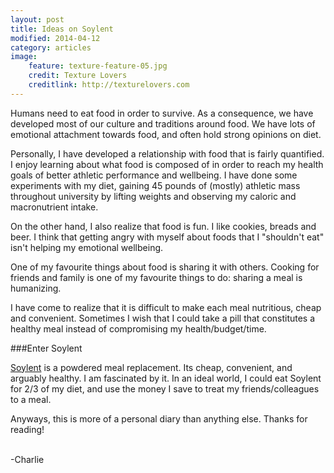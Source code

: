 ```yaml
---
layout: post
title: Ideas on Soylent
modified: 2014-04-12
category: articles
image:
	feature: texture-feature-05.jpg
 	credit: Texture Lovers
 	creditlink: http://texturelovers.com
---
```


Humans need to eat food in order to survive. As a consequence, we have developed most of our culture and traditions around food. We have lots of emotional attachment towards food, and often hold strong opinions on diet. 

Personally, I have developed a relationship with food that is fairly quantified. I enjoy learning about what food is composed of in order to reach my health goals of better athletic performance and wellbeing. I have done some experiments with my diet, gaining 45 pounds of (mostly) athletic mass throughout university by lifting weights and observing my caloric and macronutrient intake. 

On the other hand, I also realize that food is fun. I like cookies, breads and beer. I think that getting angry with myself about foods that I "shouldn't eat" isn't helping my emotional wellbeing. 

One of my favourite things about food is sharing it with others. Cooking for friends and family is one of my favourite things to do: sharing a meal is humanizing. 

I have come to realize that it is difficult to make each meal nutritious, cheap and convenient. Sometimes I wish that I could take a pill that constitutes a healthy meal instead of compromising my health/budget/time. 

###Enter Soylent

[Soylent](http://soylent.me/) is a powdered meal replacement. Its cheap, convenient, and arguably healthy. I am fascinated by it. In an ideal world, I could eat Soylent for 2/3 of my diet, and use the money I save to treat my friends/colleagues to a meal. 

Anyways, this is more of a personal diary than anything else. Thanks for reading!

<br>
-Charlie



